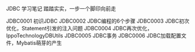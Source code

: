 JDBC 学习笔记
踏踏实实，一步一个脚印向前走

JDBC0001 初识JDBC
JDBC0002  JDBC编程的6个步骤
JDBC0003 JDBC初次优化，Statement引发的注入问题
JDBC0004 JDBC再次优化，IppoTechnologyDBUtils
JDBC0005 JDBC事务
JDBC0006 JDBC加载配置文件，Mybatis萌芽的产生  
